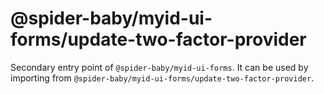 # @spider-baby/myid-ui-forms/update-two-factor-provider

Secondary entry point of `@spider-baby/myid-ui-forms`. It can be used by importing from `@spider-baby/myid-ui-forms/update-two-factor-provider`.
